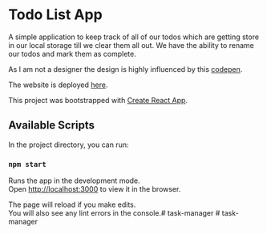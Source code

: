 # Todo List App

A simple application to keep track of all of our todos which are getting store in our local storage till we clear them all out. We have the ability to rename our todos and mark them as complete.

As I am not a designer the design is highly influenced by this [codepen](https://codepen.io/saawsan/pen/jayzeq).

The website is deployed [here](https://aesthetictodolist.netlify.app/).

This project was bootstrapped with [Create React App](https://github.com/facebook/create-react-app).

## Available Scripts

In the project directory, you can run:

### `npm start`

Runs the app in the development mode.\
Open [http://localhost:3000](http://localhost:3000) to view it in the browser.

The page will reload if you make edits.\
You will also see any lint errors in the console.#   t a s k - m a n a g e r  
 #   t a s k - m a n a g e r  
 
